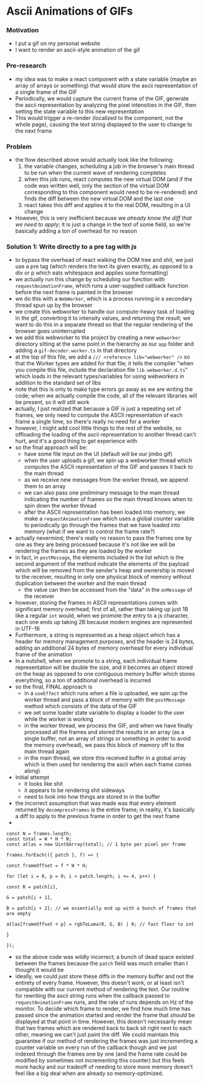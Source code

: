 # Ascii Animations of GIFs

[github_url]: <> ()

### Motivation

- I put a gif on my personal website
- I want to render an ascii-style animation of the gif

### Pre-research

- my idea was to make a react component with a state variable (maybe an array of arrays or something) that would store the ascii representation of a single frame of the GIF
- Periodically, we would capture the current frame of the GIF, generate the ascii representation by analyzing the pixel intensities in the GIF, then setting the state variable to this new representation
- This would trigger a re-render (localized to the component, not the whole page), causing the text string displayed to the user to change to the next frame

### Problem

- the flow described above would actually look like the following:
  1.  the variable changes, scheduling a job in the browser's main thread to be run when the current wave of rendering completes
  2.  when this job runs, react computes the new virtual DOM (and if the code was written well, only the section of the virtual DOM corresponding to this component would need to be re-rendered) and finds the diff between the new virtual DOM and the last one
  3.  react takes this diff and applies it to the real DOM, resulting in a UI change
- However, this is very inefficient because we _already know the diff that we need to apply_; it is just a change in the text of some field, so we're basically adding a ton of overhead for no reason

### Solution 1: Write directly to a pre tag with js

- to bypass the overhead of react walking the DOM tree and shit, we just use a pre tag (which renders the text its given exactly, as opposed to a div or p which eats whitespace and applies some formatting)
- we actually run this change by scheduling our function with `requestAnimationFrame`, which runs a user-supplied callback function before the next frame is painted in the browser
- we do this with a `WebWorker`, which is a process running in a secondary thread spun up by the browser
- we create this webworker to handle our compute-heavy task of loading in the gif, converting it to intensity values, and returning the result; we want to do this in a separate thread so that the regular rendering of the browser goes uninterrupted
- we add this webworker to the project by creating a new `webworker` directory sitting at the same point in the hierarchy as our `app` folder and adding a `gif-decoder.worker.ts` in that directory
- at the top of this file, we add a `/// <reference lib="webworker" />` so that the Worker types are added for that file; it tells the compiler "when you compile this file, include the declaration file `lib.webworker.d.ts`" which loads in the relevant types/variables for using webworkers in addition to the standard set of libs
- note that this is only to make type errors go away as we are writing the code; when we actually compile the code, all of the relevant libraries will be present, so it will still work
- actually, I just realized that because a GIF is just a repeating set of frames, we only need to compute the ASCII representation of each frame a single time, so there's really no need for a worker
- however, I might add cool little things to the rest of the website, so offloading the loading of the ascii representation to another thread can't hurt, and it's a good thing to get experience with
- so the final approach will be:
  - have some file input on the UI (default will be our jimbo gif)
  - when the user uploads a gif, we spin up a webworker thread which computes the ASCII representation of the GIF and passes it back to the main thread
  - as we receive new messages from the worker thread, we append them to an array
  - we can also pass one preliminary message to the main thread indicating the number of frames so the main thread knows when to spin down the worker thread
  - after the ASCII representation has been loaded into memory, we make a `requestAnimationFrame` which uses a global counter variable to periodically go through the frames that we have loaded into memory (what if we want to control the frame rate?)
- actually nevermind; there's really no reason to pass the frames one by one as they are being processed because it's not like we will be rendering the frames as they are loaded by the worker
- in fact, in `postMessage`, the elements included in the list which is the second argument of the method indicate the elements of the payload which will be removed from the sender's heap and ownership is moved to the receiver, resulting in only one physical block of memory without duplication between the worker and the main thread
  - the value can then be accessed from the "data" in the `onMessage` of the receiver
- however, storing the frames in ASCII representations comes with significant memory overhead; first of all, rather than taking up just 1B like a regular `int` would, when we promote the entry to a js character, each one ends up taking 2B because modern engines are represented in UTF-16
- Furthermore, a string is represented as a heap object which has a header for memory management purposes, and the header is 24 bytes, adding an additional 24 bytes of memory overhead for every individual frame of the animation
- In a nutshell, when we promote to a string, each individual frame representation will be double the size, and it becomes an object stored on the heap as opposed to one contiguous memory buffer which stores everything, so a ton of additional overhead is incurred
- so the final, FINAL approach is
  - in a `useEffect` which runs when a file is uploaded, we spin up the worker thread and pass a block of memory with the `postMessage` method which consists of the data of the GIF
  - we set some loader state variable to display a loader to the user while the worker is working
  - in the worker thread, we process the GIF, and when we have finally processed all the frames and stored the results in an array (as a single buffer, not an array of strings or something in order to avoid the memory overhead), we pass this block of memory off to the main thread again
  - in the main thread, we store this received buffer in a global array which is then used for rendering the ascii when each frame comes along\
- Initial attempt
  - it looks like shit
  - it appears to be rendering shit sideways
  - need to look into how things are stored in in the buffer
- the incorrect assumption that was made was that every element returned by `decompressFrames` is the entire frame; in reality, it's basically a diff to apply to the previous frame in order to get the next frame
-

```
const N = frames.length;
const total = W * H * N;
const atlas = new Uint8Array(total); // 1 byte per pixel per frame

frames.forEach(({ patch }, f) => {

const frameOffset = f * W * H;

for (let i = 0, p = 0; i < patch.length; i += 4, p++) {

const R = patch[i],

G = patch[i + 1],

B = patch[i + 2]; // we essentially end up with a bunch of frames that are empty

atlas[frameOffset + p] = rgbToLuma(R, G, B) | 0; // fast floor to int

}

});
```

- so the above code was wildly incorrect; a bunch of dead space existed between the frames because the `patch` field was much smaller than I thought it would be
- ideally, we could just store these diffs in the memory buffer and not the entirety of every frame. However, this doesn't work, or at least isn't compatible with our current method of rendering the text. Our routine for rewriting the ascii string runs when the callback passed to `requestAnimationFrame` runs, and the rate of runs depends on Hz of the monitor. To decide which frame to render, we find how much time has passed since the animation started and render the frame that _should_ be displayed at that point in time. However, this doesn't necessarily mean that two frames which are rendered back to back sit right next to each other, meaning we can't just paint the diff. We could maintain this guarantee if our method of rendering the frames was just incrementing a counter variable on every run of the callback though and we just indexed through the frames one by one (and the frame rate could be modified by sometimes not incrementing this counter) but this feels more hacky and our tradeoff of needing to store more memory doesn't feel like a big deal when are already so memory-optimized.
